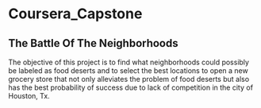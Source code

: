 # Coursera_Capstone

## The Battle Of The Neighborhoods

The objective of this project is to find what neighborhoods could possibly be labeled as food deserts and to select the best locations to open a new grocery store that not only alleviates the problem of food deserts but also has the best probability of success due to lack of competition in the city of Houston, Tx. 

